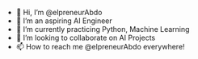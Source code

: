 - 👋 Hi, I’m @elpreneurAbdo
- 👀 I’m an aspiring AI Engineer
- 🌱 I’m currently practicing Python, Machine Learning
- 💞️ I’m looking to collaborate on AI Projects
- 📫 How to reach me @elpreneurAbdo everywhere! 

<!---
elpreneurAbdo/elpreneurAbdo is a ✨ special ✨ repository because its `README.md` (this file) appears on your GitHub profile.
You can click the Preview link to take a look at your changes.
--->
